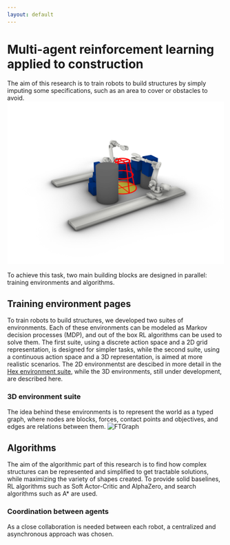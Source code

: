 ```yaml
---
layout: default
---
```

# Multi-agent reinforcement learning applied to construction 
The aim of this research is to train robots to build structures by simply imputing some specifications, such as an area to cover or obstacles to avoid.
![Robots task](./assets/images/intermediate2.png "The robots have to place blocks in a way that is covering the yellow area while avoiding the red one")

To achieve this task, two main building blocks are designed in parallel: training environments and algorithms. 
## Training environment pages
To train robots to build structures, we developed two suites of environments. Each of these environments can be modeled as Markov decision processes (MDP), and out of the box RL algorithms can be used to solve them. The first suite, using a discrete action space and a 2D grid representation, is designed for simpler tasks, while the second suite, using a continuous action space and a 3D representation, is aimed at more realistic scenarios. The 2D environmentst are descibed in more detail in the [Hex environment suite](./hexenv.markdown), while the 3D environments, still under development, are described here.

### 3D environment suite
The idea behind these environments is to represent the world as a typed graph, where nodes are blocks, forces, contact points and objectives, and edges are relations between them.
![FTGraph](./assets/images/FTGraph.png "The FTGraph is a graph representation of the world, where nodes are blocks, forces and contact points, and edges are relations between them")


## Algorithms

The aim of the algorithmic part of this research is to find how complex structures can be represented and simplified to get tractable solutions, while maximizing the variety of shapes created. To provide solid baselines, RL algorithms such as Soft Actor-Critic and AlphaZero, and search algorithms such as A* are used. 

### Coordination between agents
As a close collaboration is needed between each robot, a centralized and asynchronous approach was chosen. 

